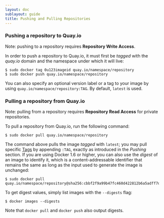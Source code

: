 ```yaml
---
layout: doc
sublayout: guide
title: Pushing and Pulling Repositories
---
```

### Pushing a repository to Quay.io

Note: pushing to a repository requires **Repository Write Access**.

In order to push a repository to Quay.io, it must first be _tagged_ with the _quay.io_ domain and the namespace under which it will live:

```
$ sudo docker tag 0u123imageid quay.io/namespace/repository
$ sudo docker push quay.io/namespace/repository
```

You can also specify an optional version label or a tag to your image by using `quay.io/namespace/repository:TAG`. By default, `latest` is used.

### Pulling a repository from Quay.io

Note: pulling from a repository requires **Repository Read Access** for private repositories.

To pull a repository from Quay.io, run the following command:

```
$ sudo docker pull quay.io/namespace/repository
```

The command above pulls the image _tagged_ with `latest`; you may pull specific [Tags](/guides/tag-operations.html) by appending `:TAG`, exactly as introduced in the _Pushing_ section. If you are using Docker 1.6 or higher, you can also use the _digest_ of an image to identify it, which is a content-addressable identifier that remains the same as long as the input used to generate the image is unchanged:

```
$ sudo docker pull quay.io/namespace/repository@sha256:cbbf2f9a99b47fc460d422812b6a5adff7dfee951d8fa2e4a98caa0382cfbdbf
```

To get digest values, simply list images with the `--digests` flag:

```
$ docker images --digests
```

Note that `docker pull` and `docker push` also output digests.

